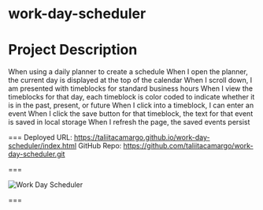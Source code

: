 # work-day-scheduler

# Project Description

When using a daily planner to create a schedule
When I open the planner, the current day is displayed at the top of the calendar
When I scroll down, I am presented with timeblocks for standard business hours
When I view the timeblocks for that day, each timeblock is color coded to indicate whether it is in the past, present, or future
When I click into a timeblock, I can enter an event
When I click the save button for that timeblock, the text for that event is saved in local storage
When I refresh the page, the saved events persist

===
Deployed URL: https://taliitacamargo.github.io/work-day-scheduler/index.html           GitHub Repo: https://github.com/taliitacamargo/work-day-scheduler.git

===

![Work Day Scheduler](https://user-images.githubusercontent.com/88398240/136669380-5b036f68-808d-4825-9e5f-952d4d130266.jpg)

===
